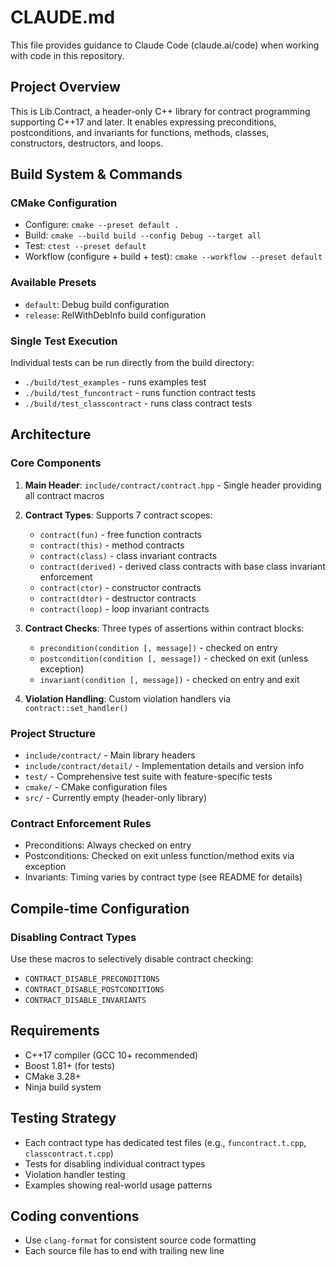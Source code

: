 # CLAUDE.md

This file provides guidance to Claude Code (claude.ai/code) when working with code in this repository.

## Project Overview

This is Lib.Contract, a header-only C++ library for contract programming supporting C++17 and later. It enables expressing preconditions, postconditions, and invariants for functions, methods, classes, constructors, destructors, and loops.

## Build System & Commands

### CMake Configuration
- Configure: `cmake --preset default .`
- Build: `cmake --build build --config Debug --target all`
- Test: `ctest --preset default`
- Workflow (configure + build + test): `cmake --workflow --preset default`

### Available Presets
- `default`: Debug build configuration
- `release`: RelWithDebInfo build configuration

### Single Test Execution
Individual tests can be run directly from the build directory:
- `./build/test_examples` - runs examples test
- `./build/test_funcontract` - runs function contract tests
- `./build/test_classcontract` - runs class contract tests

## Architecture

### Core Components

1. **Main Header**: `include/contract/contract.hpp` - Single header providing all contract macros
2. **Contract Types**: Supports 7 contract scopes:
   - `contract(fun)` - free function contracts
   - `contract(this)` - method contracts
   - `contract(class)` - class invariant contracts
   - `contract(derived)` - derived class contracts with base class invariant enforcement
   - `contract(ctor)` - constructor contracts
   - `contract(dtor)` - destructor contracts
   - `contract(loop)` - loop invariant contracts

3. **Contract Checks**: Three types of assertions within contract blocks:
   - `precondition(condition [, message])` - checked on entry
   - `postcondition(condition [, message])` - checked on exit (unless exception)
   - `invariant(condition [, message])` - checked on entry and exit

4. **Violation Handling**: Custom violation handlers via `contract::set_handler()`

### Project Structure
- `include/contract/` - Main library headers
- `include/contract/detail/` - Implementation details and version info
- `test/` - Comprehensive test suite with feature-specific tests
- `cmake/` - CMake configuration files
- `src/` - Currently empty (header-only library)

### Contract Enforcement Rules
- Preconditions: Always checked on entry
- Postconditions: Checked on exit unless function/method exits via exception
- Invariants: Timing varies by contract type (see README for details)

## Compile-time Configuration

### Disabling Contract Types
Use these macros to selectively disable contract checking:
- `CONTRACT_DISABLE_PRECONDITIONS`
- `CONTRACT_DISABLE_POSTCONDITIONS`
- `CONTRACT_DISABLE_INVARIANTS`

## Requirements
- C++17 compiler (GCC 10+ recommended)
- Boost 1.81+ (for tests)
- CMake 3.28+
- Ninja build system

## Testing Strategy
- Each contract type has dedicated test files (e.g., `funcontract.t.cpp`, `classcontract.t.cpp`)
- Tests for disabling individual contract types
- Violation handler testing
- Examples showing real-world usage patterns

## Coding conventions

- Use `clang-format` for consistent source code formatting
- Each source file has to end with trailing new line
